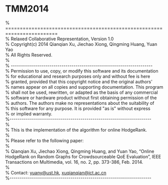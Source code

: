 # TMM2014
% ========================================================================  
% Relaxed Collaborative Representation, Version 1.0  
% Copyright(c) 2014 Qianqian Xu, Jiechao Xiong, Qingming Huang, Yuan Yao  
% All Rights Reserved.  
%  
% ----------------------------------------------------------------------  
% Permission to use, copy, or modify this software and its documentation   
% for educational and research purposes only and without fee is here  
% granted, provided that this copyright notice and the original authors'  
% names appear on all copies and supporting documentation. This program  
% shall not be used, rewritten, or adapted as the basis of any commercial  
% software or hardware product without first obtaining permission of the  
% authors. The authors make no representations about the suitability of  
% this software for any purpose. It is provided "as is" without express  
% or implied warranty.  
%----------------------------------------------------------------------  
%  
% This is the implementation of the algorithm for online HodgeRank.  
%  
% Please refer to the following paper:  
%  
% Qianqian Xu, Jiechao Xiong, Qingming Huang, and Yuan Yao, “Online HodgeRank on Random Graphs for Crowdsourceable QoE Evaluation”, IEEE Transactions on Multimedia, vol. 16, no. 2, pp. 373-386, Feb. 2014.  
%   
% Contact: yuany@ust.hk, xuqianqian@ict.ac.cn  
%----------------------------------------------------------------------  

